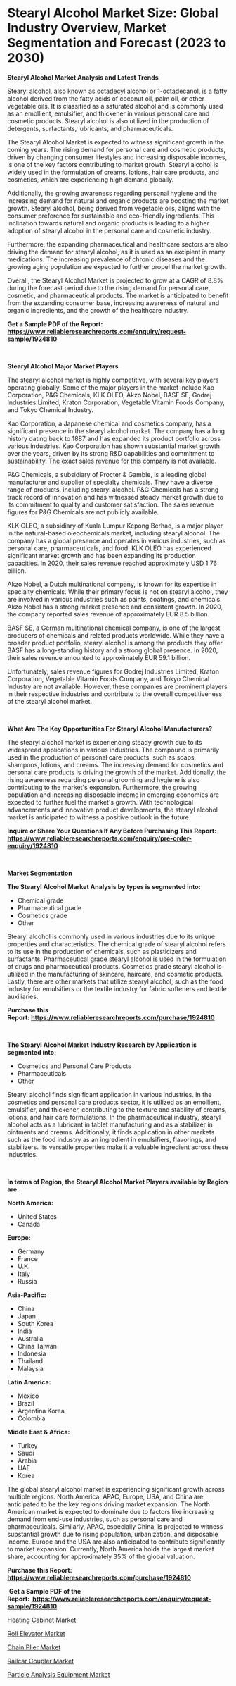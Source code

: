<p><h1>Stearyl Alcohol Market Size: Global Industry Overview, Market Segmentation and Forecast (2023 to 2030)</h1></p><p><strong>Stearyl Alcohol Market Analysis and Latest Trends</strong></p>
<p><p>Stearyl alcohol, also known as octadecyl alcohol or 1-octadecanol, is a fatty alcohol derived from the fatty acids of coconut oil, palm oil, or other vegetable oils. It is classified as a saturated alcohol and is commonly used as an emollient, emulsifier, and thickener in various personal care and cosmetic products. Stearyl alcohol is also utilized in the production of detergents, surfactants, lubricants, and pharmaceuticals.</p><p>The Stearyl Alcohol Market is expected to witness significant growth in the coming years. The rising demand for personal care and cosmetic products, driven by changing consumer lifestyles and increasing disposable incomes, is one of the key factors contributing to market growth. Stearyl alcohol is widely used in the formulation of creams, lotions, hair care products, and cosmetics, which are experiencing high demand globally.</p><p>Additionally, the growing awareness regarding personal hygiene and the increasing demand for natural and organic products are boosting the market growth. Stearyl alcohol, being derived from vegetable oils, aligns with the consumer preference for sustainable and eco-friendly ingredients. This inclination towards natural and organic products is leading to a higher adoption of stearyl alcohol in the personal care and cosmetic industry.</p><p>Furthermore, the expanding pharmaceutical and healthcare sectors are also driving the demand for stearyl alcohol, as it is used as an excipient in many medications. The increasing prevalence of chronic diseases and the growing aging population are expected to further propel the market growth.</p><p>Overall, the Stearyl Alcohol Market is projected to grow at a CAGR of 8.8% during the forecast period due to the rising demand for personal care, cosmetic, and pharmaceutical products. The market is anticipated to benefit from the expanding consumer base, increasing awareness of natural and organic ingredients, and the growth of the healthcare industry.</p></p>
<p><strong>Get a Sample PDF of the Report:&nbsp; <a href="https://www.reliableresearchreports.com/enquiry/request-sample/1924810">https://www.reliableresearchreports.com/enquiry/request-sample/1924810</a></strong></p>
<p>&nbsp;</p>
<p><strong>Stearyl Alcohol Major Market Players</strong></p>
<p><p>The stearyl alcohol market is highly competitive, with several key players operating globally. Some of the major players in the market include Kao Corporation, P&G Chemicals, KLK OLEO, Akzo Nobel, BASF SE, Godrej Industries Limited, Kraton Corporation, Vegetable Vitamin Foods Company, and Tokyo Chemical Industry. </p><p>Kao Corporation, a Japanese chemical and cosmetics company, has a significant presence in the stearyl alcohol market. The company has a long history dating back to 1887 and has expanded its product portfolio across various industries. Kao Corporation has shown substantial market growth over the years, driven by its strong R&D capabilities and commitment to sustainability. The exact sales revenue for this company is not available.</p><p>P&G Chemicals, a subsidiary of Procter & Gamble, is a leading global manufacturer and supplier of specialty chemicals. They have a diverse range of products, including stearyl alcohol. P&G Chemicals has a strong track record of innovation and has witnessed steady market growth due to its commitment to quality and customer satisfaction. The sales revenue figures for P&G Chemicals are not publicly available.</p><p>KLK OLEO, a subsidiary of Kuala Lumpur Kepong Berhad, is a major player in the natural-based oleochemicals market, including stearyl alcohol. The company has a global presence and operates in various industries, such as personal care, pharmaceuticals, and food. KLK OLEO has experienced significant market growth and has been expanding its production capacities. In 2020, their sales revenue reached approximately USD 1.76 billion.</p><p>Akzo Nobel, a Dutch multinational company, is known for its expertise in specialty chemicals. While their primary focus is not on stearyl alcohol, they are involved in various industries such as paints, coatings, and chemicals. Akzo Nobel has a strong market presence and consistent growth. In 2020, the company reported sales revenue of approximately EUR 8.5 billion.</p><p>BASF SE, a German multinational chemical company, is one of the largest producers of chemicals and related products worldwide. While they have a broader product portfolio, stearyl alcohol is among the products they offer. BASF has a long-standing history and a strong global presence. In 2020, their sales revenue amounted to approximately EUR 59.1 billion.</p><p>Unfortunately, sales revenue figures for Godrej Industries Limited, Kraton Corporation, Vegetable Vitamin Foods Company, and Tokyo Chemical Industry are not available. However, these companies are prominent players in their respective industries and contribute to the overall competitiveness of the stearyl alcohol market.</p></p>
<p>&nbsp;</p>
<p><strong>What Are The Key Opportunities For Stearyl Alcohol Manufacturers?</strong></p>
<p><p>The stearyl alcohol market is experiencing steady growth due to its widespread applications in various industries. The compound is primarily used in the production of personal care products, such as soaps, shampoos, lotions, and creams. The increasing demand for cosmetics and personal care products is driving the growth of the market. Additionally, the rising awareness regarding personal grooming and hygiene is also contributing to the market's expansion. Furthermore, the growing population and increasing disposable income in emerging economies are expected to further fuel the market's growth. With technological advancements and innovative product developments, the stearyl alcohol market is anticipated to witness a positive outlook in the future.</p></p>
<p><strong>Inquire or Share Your Questions If Any Before Purchasing This Report: <a href="https://www.reliableresearchreports.com/enquiry/pre-order-enquiry/1924810">https://www.reliableresearchreports.com/enquiry/pre-order-enquiry/1924810</a></strong></p>
<p>&nbsp;</p>
<p><strong>Market Segmentation</strong></p>
<p><strong>The Stearyl Alcohol Market Analysis by types is segmented into:</strong></p>
<p><ul><li>Chemical grade</li><li>Pharmaceutical grade</li><li>Cosmetics grade</li><li>Other</li></ul></p>
<p><p>Stearyl alcohol is commonly used in various industries due to its unique properties and characteristics. The chemical grade of stearyl alcohol refers to its use in the production of chemicals, such as plasticizers and surfactants. Pharmaceutical grade stearyl alcohol is used in the formulation of drugs and pharmaceutical products. Cosmetics grade stearyl alcohol is utilized in the manufacturing of skincare, haircare, and cosmetic products. Lastly, there are other markets that utilize stearyl alcohol, such as the food industry for emulsifiers or the textile industry for fabric softeners and textile auxiliaries.</p></p>
<p><strong>Purchase this Report:&nbsp;<a href="https://www.reliableresearchreports.com/purchase/1924810">https://www.reliableresearchreports.com/purchase/1924810</a></strong></p>
<p>&nbsp;</p>
<p><strong>The Stearyl Alcohol Market Industry Research by Application is segmented into:</strong></p>
<p><ul><li>Cosmetics and Personal Care Products</li><li>Pharmaceuticals</li><li>Other</li></ul></p>
<p><p>Stearyl alcohol finds significant application in various industries. In the cosmetics and personal care products sector, it is utilized as an emollient, emulsifier, and thickener, contributing to the texture and stability of creams, lotions, and hair care formulations. In the pharmaceutical industry, stearyl alcohol acts as a lubricant in tablet manufacturing and as a stabilizer in ointments and creams. Additionally, it finds application in other markets such as the food industry as an ingredient in emulsifiers, flavorings, and stabilizers. Its versatile properties make it a valuable ingredient across these industries.</p></p>
<p>&nbsp;</p>
<p><strong>In terms of Region, the Stearyl Alcohol Market Players available by Region are:</strong></p>
<p>
    <p> <strong> North America: </strong>
        <ul>
            <li>United States</li>
            <li>Canada</li>
        </ul>
        </p> 
    <p> <strong> Europe: </strong>
        <ul>
            <li>Germany</li>
            <li>France</li>
            <li>U.K.</li>
            <li>Italy</li>
            <li>Russia</li>
        </ul>
        </p> 
    <p> <strong> Asia-Pacific: </strong>
        <ul>
            <li>China</li>
            <li>Japan</li>
            <li>South Korea</li>
            <li>India</li>
            <li>Australia</li>
            <li>China Taiwan</li>
            <li>Indonesia</li>
            <li>Thailand</li>
            <li>Malaysia</li>
        </ul>
        </p> 
    <p> <strong> Latin America: </strong>
        <ul>
            <li>Mexico</li>
            <li>Brazil</li>
            <li>Argentina Korea</li>
            <li>Colombia</li>
        </ul>
        </p> 
    <p> <strong> Middle East & Africa: </strong>
        <ul>
            <li>Turkey</li>
            <li>Saudi</li>
            <li>Arabia</li>
            <li>UAE</li>
            <li>Korea</li>
        </ul>
    </p>
    </p>
<p><p>The global stearyl alcohol market is experiencing significant growth across multiple regions. North America, APAC, Europe, USA, and China are anticipated to be the key regions driving market expansion. The North American market is expected to dominate due to factors like increasing demand from end-use industries, such as personal care and pharmaceuticals. Similarly, APAC, especially China, is projected to witness substantial growth due to rising population, urbanization, and disposable income. Europe and the USA are also anticipated to contribute significantly to market expansion. Currently, North America holds the largest market share, accounting for approximately 35% of the global valuation.</p></p>
<p><strong>Purchase this Report: <a href="https://www.reliableresearchreports.com/purchase/1924810">https://www.reliableresearchreports.com/purchase/1924810</a></strong></p>
<p>&nbsp;<strong>Get a Sample PDF of the Report:&nbsp;&nbsp;<a href="https://www.reliableresearchreports.com/enquiry/request-sample/1924810">https://www.reliableresearchreports.com/enquiry/request-sample/1924810</a></strong></p>
<p><strong></strong></p>
<p><p><a href="https://medium.com/@verlielesch1927/heating-cabinet-market-share-evolution-and-market-growth-trends-2023-2030-74349360c8ca">Heating Cabinet Market</a></p><p><a href="https://medium.com/@lavernacole2023/roll-elevator-nbsp-market-focuses-on-market-share-size-and-projected-forecast-till-2030-6a0b48026cdb">Roll Elevator Market</a></p><p><a href="https://medium.com/@amayabeahan/chain-plier-market-comprehensive-assessment-by-type-application-and-geography-523d7ae1cd0a">Chain Plier Market</a></p><p><a href="https://medium.com/@walterkutch/railcar-coupler-market-analysis-its-cagr-market-segmentation-and-global-industry-overview-17b6a6230952">Railcar Coupler Market</a></p><p><a href="https://medium.com/@ebbaeffertz1951/particle-analysis-equipment-market-insights-into-market-cagr-market-trends-and-growth-strategies-ae526e6a07c4">Particle Analysis Equipment Market</a></p></p>